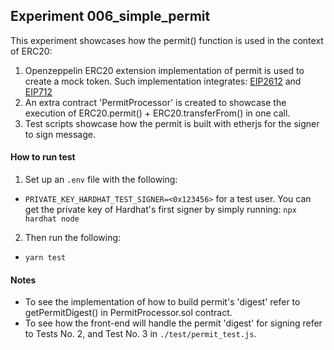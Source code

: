 ## Experiment 006_simple_permit

This experiment showcases how the permit() function is used in the context of ERC20:  
1. Openzeppelin ERC20 extension implementation of permit is used to create a mock token. Such implementation integrates: [EIP2612](https://eips.ethereum.org/EIPS/eip-2612[EIP-2612]) and [EIP712](https://eips.ethereum.org/EIPS/eip-712)  
2. An extra contract 'PermitProcessor' is created to showcase the execution of ERC20.permit() + ERC20.transferFrom() in one call. 
3. Test scripts showcase how the permit is built with etherjs for the signer to sign message.

#### How to run test
1. Set up an `.env` file with the following:
- `PRIVATE_KEY_HARDHAT_TEST_SIGNER=<0x123456>` for a test user. You can get the private key of Hardhat's first signer by simply running: `npx hardhat node`

2. Then run the following:
- `yarn test`

#### Notes

- To see the implementation of how to build permit's 'digest' refer to getPermitDigest() in PermitProcessor.sol contract.
- To see how the front-end will handle the permit 'digest' for signing refer to Tests No. 2, and Test No. 3 in `./test/permit_test.js`.